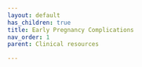 ```yaml
---
layout: default
has_children: true
title: Early Pregnancy Complications
nav_order: 1
parent: Clinical resources

---
```

